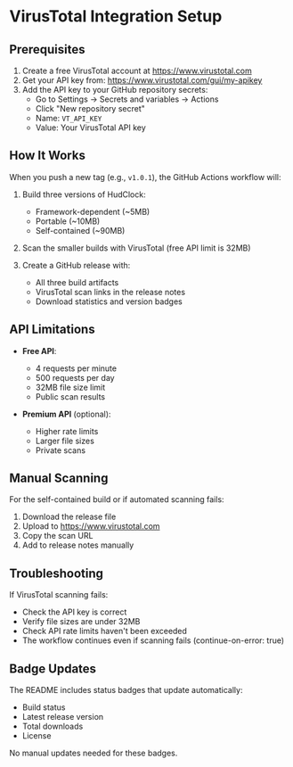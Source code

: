 # VirusTotal Integration Setup

## Prerequisites

1. Create a free VirusTotal account at https://www.virustotal.com
2. Get your API key from: https://www.virustotal.com/gui/my-apikey
3. Add the API key to your GitHub repository secrets:
   - Go to Settings → Secrets and variables → Actions
   - Click "New repository secret"
   - Name: `VT_API_KEY`
   - Value: Your VirusTotal API key

## How It Works

When you push a new tag (e.g., `v1.0.1`), the GitHub Actions workflow will:

1. Build three versions of HudClock:
   - Framework-dependent (~5MB)
   - Portable (~10MB)
   - Self-contained (~90MB)

2. Scan the smaller builds with VirusTotal (free API limit is 32MB)

3. Create a GitHub release with:
   - All three build artifacts
   - VirusTotal scan links in the release notes
   - Download statistics and version badges

## API Limitations

- **Free API**: 
  - 4 requests per minute
  - 500 requests per day
  - 32MB file size limit
  - Public scan results

- **Premium API** (optional):
  - Higher rate limits
  - Larger file sizes
  - Private scans

## Manual Scanning

For the self-contained build or if automated scanning fails:

1. Download the release file
2. Upload to https://www.virustotal.com
3. Copy the scan URL
4. Add to release notes manually

## Troubleshooting

If VirusTotal scanning fails:
- Check the API key is correct
- Verify file sizes are under 32MB
- Check API rate limits haven't been exceeded
- The workflow continues even if scanning fails (continue-on-error: true)

## Badge Updates

The README includes status badges that update automatically:
- Build status
- Latest release version
- Total downloads
- License

No manual updates needed for these badges.